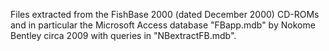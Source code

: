 Files extracted from the FishBase 2000 (dated December 2000) CD-ROMs and in particular the Microsoft Access database "FBapp.mdb" by Nokome Bentley circa 2009 with queries in "NBextractFB.mdb".
